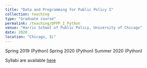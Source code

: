```yaml
---
title: "Data and Programming for Public Policy I"
collection: teaching
type: "Graduate course"
permalink: /teaching/DPPP_I_Python
venue: "Harris School of Public Policy, University of Chicago"
date: 2020
location: "Chicago, IL"
---
```


Spring 2019 (Python)
Spring 2020 (Python)
Summer 2020 (Python)

Syllabi are available [here](https://github.com/levyjeff/Data-Skills-1-Syllabus) 
